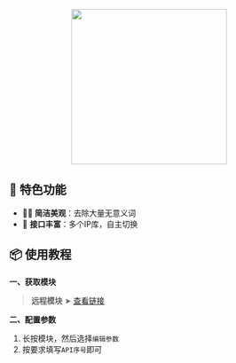<div align="center">
    
<img src="https://raw.githubusercontent.com/cc63/Surge/main/Module/Panel/IP-info/Moore/IP.png" width="280">

</div>

## 🌟 特色功能

- 🧑‍🎨 **简洁美观**：去除大量无意义词
- 📱 **接口丰富**：多个IP库，自主切换

## 📦 使用教程

**一、获取模块**

> **远程模块** ➤ [查看链接](https://raw.githubusercontent.com/cc63/Surge/main/Module/Panel/IP-info/Moore/IP-info.sgmodule)


**二、配置参数**

1. 长按模块，然后选择`编辑参数`
2. 按要求填写`API序号`即可
